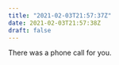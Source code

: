 ```yaml
---
title: "2021-02-03T21:57:37Z"
date: 2021-02-03T21:57:38Z
draft: false
---
```


There was a phone call for you.
